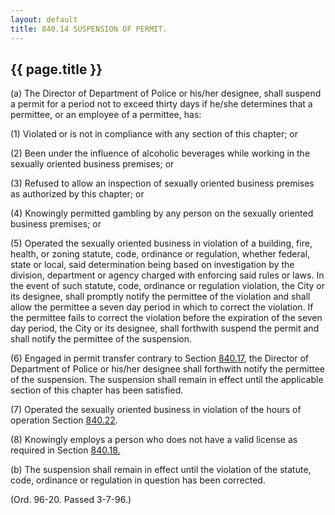 ```yaml
---
layout: default 
title: 840.14 SUSPENSION OF PERMIT.
---
```


{{ page.title }}
----------------

​(a) The Director of Department of Police or his/her designee, shall
suspend a permit for a period not to exceed thirty days if he/she
determines that a permittee, or an employee of a permittee, has:

​(1) Violated or is not in compliance with any section of this chapter;
or

​(2) Been under the influence of alcoholic beverages while working in
the sexually oriented business premises; or

​(3) Refused to allow an inspection of sexually oriented business
premises as authorized by this chapter; or

​(4) Knowingly permitted gambling by any person on the sexually oriented
business premises; or

​(5) Operated the sexually oriented business in violation of a building,
fire, health, or zoning statute, code, ordinance or regulation, whether
federal, state or local, said determination being based on investigation
by the division, department or agency charged with enforcing said rules
or laws. In the event of such statute, code, ordinance or regulation
violation, the City or its designee, shall promptly notify the permittee
of the violation and shall allow the permittee a seven day period in
which to correct the violation. If the permittee fails to correct the
violation before the expiration of the seven day period, the City or its
designee, shall forthwith suspend the permit and shall notify the
permittee of the suspension.

​(6) Engaged in permit transfer contrary to Section
[840.17](3d4b8c22.html), the Director of Department of Police or his/her
designee shall forthwith notify the permittee of the suspension. The
suspension shall remain in effect until the applicable section of this
chapter has been satisfied.

​(7) Operated the sexually oriented business in violation of the hours
of operation Section [840.22](3d9694bb.html).

​(8) Knowingly employs a person who does not have a valid license as
required in Section [840.18.](3d591e83.html)

​(b) The suspension shall remain in effect until the violation of the
statute, code, ordinance or regulation in question has been corrected.

(Ord. 96-20. Passed 3-7-96.)
